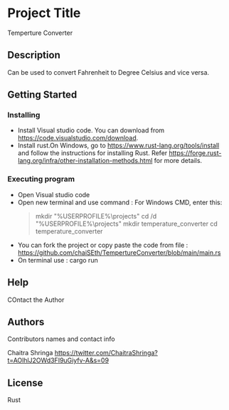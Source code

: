 # Project Title

Temperture Converter

## Description

Can be used to convert Fahrenheit to Degree Celsius and vice versa.

## Getting Started

### Installing

- Install Visual studio code. You can download from https://code.visualstudio.com/download.
- Install rust.On Windows, go to https://www.rust-lang.org/tools/install and follow the instructions for installing Rust. Refer https://forge.rust-lang.org/infra/other-installation-methods.html for more details.

### Executing program

- Open Visual studio code
- Open new terminal and use command : 
  For Windows CMD, enter this:
    > mkdir "%USERPROFILE%\projects"
    > cd /d "%USERPROFILE%\projects"
    > mkdir temperature_converter
    > cd temperature_converter
- You can fork the project or copy paste the code from file : https://github.com/chaiSEth/TempertureConverter/blob/main/main.rs
- On terminal use : cargo run

## Help

COntact the Author

## Authors

Contributors names and contact info

Chaitra Shringa
https://twitter.com/ChaitraShringa?t=AOlhlJ2OWd3FI9uGiyfv-A&s=09


## License

Rust
